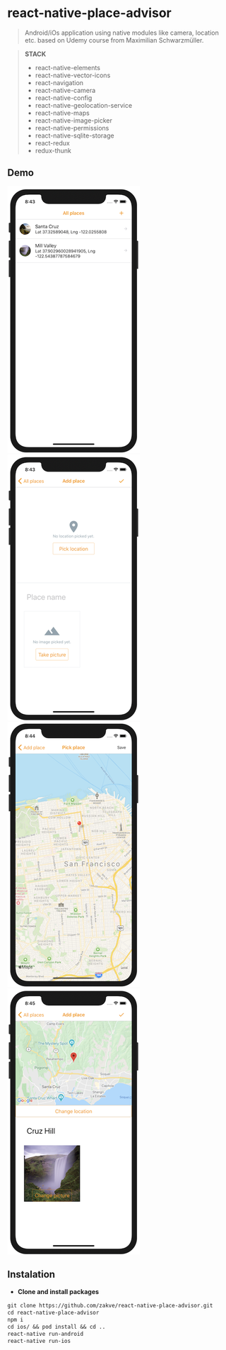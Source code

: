 # react-native-place-advisor

> Android/iOs application using native modules like camera, location etc. based on Udemy course from Maximilian Schwarzmüller.

> **STACK**
> - react-native-elements
> - react-native-vector-icons
> - react-navigation
> - react-native-camera
> - react-native-config
> - react-native-geolocation-service
> - react-native-maps
> - react-native-image-picker
> - react-native-permissions
> - react-native-sqlite-storage
> - react-redux
> - redux-thunk

## Demo
![placesList](/assets/screenshots/placesList.png)
![newPlaceEmpty](/assets/screenshots/newPlaceEmpty.png)
![mapPick](/assets/screenshots/mapPick.png)
![newPlace](/assets/screenshots/newPlace.png)

## Instalation
*	**Clone and install packages**
```
git clone https://github.com/zakve/react-native-place-advisor.git
cd react-native-place-advisor
npm i
cd ios/ && pod install && cd ..
react-native run-android
react-native run-ios
```
